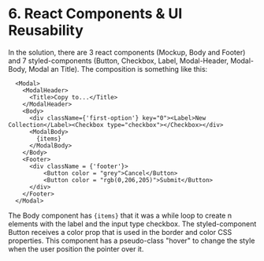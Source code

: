 # 6. React Components & UI Reusability

In the solution, there are 3 react components (Mockup, Body and Footer) and 7 styled-components (Button, Checkbox, Label, Modal-Header, Modal-Body, Modal an Title). The composition is something like this:
``` 
  <Modal>
    <ModalHeader>
      <Title>Copy to...</Title>
    </ModalHeader>
    <Body>
      <div className={'first-option'} key="0"><Label>New Collection</Label><Checkbox type="checkbox"></Checkbox></div>
      <ModalBody>
        {items}
      </ModalBody>
    </Body>
    <Footer>
      <div className = {'footer'}>
          <Button color = "grey">Cancel</Button>
          <Button color = "rgb(0,206,205)">Submit</Button>
      </div>
    </Footer>
  </Modal>
```

The Body component has ```{items}``` that it was a while loop to create n elements with the label and the input type checkbox.
The styled-component Button receives a color prop that is used in the border and color CSS properties. This component has a pseudo-class "hover" to change the style when the user position the pointer over it.
